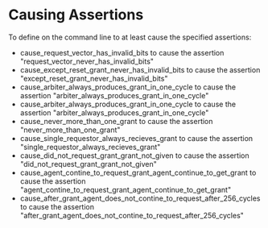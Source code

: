 # Causing Assertions
To define on the command line to at least cause the specified assertions:
* cause_request_vector_has_invalid_bits to cause the assertion "request_vector_never_has_invalid_bits"
* cause_except_reset_grant_never_has_invalid_bits to cause the assertion "except_reset_grant_never_has_invalid_bits"
* cause_arbiter_always_produces_grant_in_one_cycle to cause the assertion "arbiter_always_produces_grant_in_one_cycle"
* cause_arbiter_always_produces_grant_in_one_cycle to cause the assertion "arbiter_always_produces_grant_in_one_cycle"
* cause_never_more_than_one_grant to cause the assertion "never_more_than_one_grant"
* cause_single_requestor_always_recieves_grant to cause the assertion "single_requestor_always_recieves_grant"
* cause_did_not_request_grant_grant_not_given to cause the assertion "did_not_request_grant_grant_not_given"
* cause_agent_contine_to_request_grant_agent_continue_to_get_grant to cause the assertion "agent_contine_to_request_grant_agent_continue_to_get_grant"
* cause_after_grant_agent_does_not_contine_to_request_after_256_cycles to cause the assertion "after_grant_agent_does_not_contine_to_request_after_256_cycles"